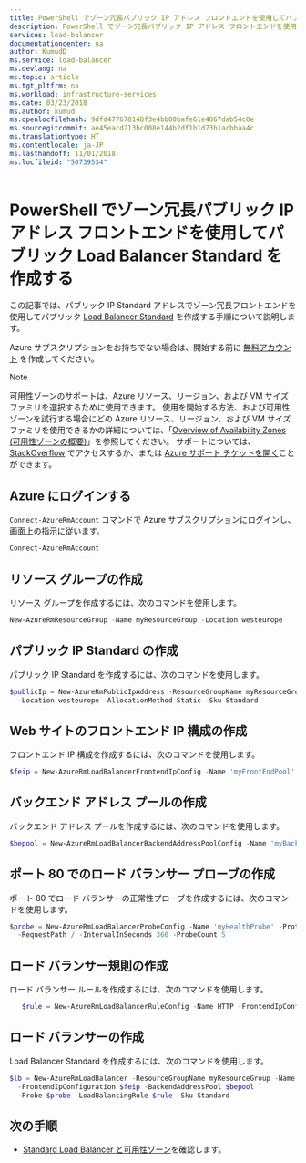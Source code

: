 ```yaml
---
title: PowerShell でゾーン冗長パブリック IP アドレス フロントエンドを使用してパブリック Load Balancer Standard を作成する | Microsoft Docs
description: PowerShell でゾーン冗長パブリック IP アドレス フロントエンドを使用してパブリック Load Balancer Standard を作成する方法について説明します。
services: load-balancer
documentationcenter: na
author: KumudD
ms.service: load-balancer
ms.devlang: na
ms.topic: article
ms.tgt_pltfrm: na
ms.workload: infrastructure-services
ms.date: 03/23/2018
ms.author: kumud
ms.openlocfilehash: 9dfd477678148f3e4bb80bafe61e4867dab54c8e
ms.sourcegitcommit: ae45eacd213bc008e144b2df1b1d73b1acbbaa4c
ms.translationtype: HT
ms.contentlocale: ja-JP
ms.lasthandoff: 11/01/2018
ms.locfileid: "50739534"
---
```

#  <a name="create-a-public-load-balancer-standard-with-zone-redundant-public-ip-address-frontend-using-powershell"></a>PowerShell でゾーン冗長パブリック IP アドレス フロントエンドを使用してパブリック Load Balancer Standard を作成する

この記事では、パブリック IP Standard アドレスでゾーン冗長フロントエンドを使用してパブリック [Load Balancer Standard](https://aka.ms/azureloadbalancerstandard) を作成する手順について説明します。

Azure サブスクリプションをお持ちでない場合は、開始する前に [無料アカウント](https://azure.microsoft.com/free/?WT.mc_id=A261C142F) を作成してください。

> [!NOTE]
 可用性ゾーンのサポートは、Azure リソース、リージョン、および VM サイズ ファミリを選択するために使用できます。 使用を開始する方法、および可用性ゾーンを試行する場合にどの Azure リソース、リージョン、および VM サイズ ファミリを使用できるかの詳細については、「[Overview of Availability Zones (可用性ゾーンの概要)](https://docs.microsoft.com/azure/availability-zones/az-overview)」を参照してください。 サポートについては、[StackOverflow](https://stackoverflow.com/questions/tagged/azure-availability-zones) でアクセスするか、または [Azure サポート チケットを開く](../azure-supportability/how-to-create-azure-support-request.md?toc=%2fazure%2fvirtual-network%2ftoc.json)ことができます。

## <a name="log-in-to-azure"></a>Azure にログインする

`Connect-AzureRmAccount` コマンドで Azure サブスクリプションにログインし、画面上の指示に従います。

```powershell
Connect-AzureRmAccount
```

## <a name="create-resource-group"></a>リソース グループの作成

リソース グループを作成するには、次のコマンドを使用します。

```powershell
New-AzureRmResourceGroup -Name myResourceGroup -Location westeurope
```

## <a name="create-a-public-ip-standard"></a>パブリック IP Standard の作成 
パブリック IP Standard を作成するには、次のコマンドを使用します。

```powershell
$publicIp = New-AzureRmPublicIpAddress -ResourceGroupName myResourceGroup -Name 'myPublicIP' `
  -Location westeurope -AllocationMethod Static -Sku Standard 
```

## <a name="create-a-front-end-ip-configuration-for-the-website"></a>Web サイトのフロントエンド IP 構成の作成

フロントエンド IP 構成を作成するには、次のコマンドを使用します。

```powershell
$feip = New-AzureRmLoadBalancerFrontendIpConfig -Name 'myFrontEndPool' -PublicIpAddress $publicIp
```

## <a name="create-the-back-end-address-pool"></a>バックエンド アドレス プールの作成

バックエンド アドレス プールを作成するには、次のコマンドを使用します。

```powershell
$bepool = New-AzureRmLoadBalancerBackendAddressPoolConfig -Name 'myBackEndPool'
```

## <a name="create-a-load-balancer-probe-on-port-80"></a>ポート 80 でのロード バランサー プローブの作成

ポート 80 でロード バランサーの正常性プローブを作成するには、次のコマンドを使用します。

```powershell
$probe = New-AzureRmLoadBalancerProbeConfig -Name 'myHealthProbe' -Protocol Http -Port 80 `
  -RequestPath / -IntervalInSeconds 360 -ProbeCount 5
```

## <a name="create-a-load-balancer-rule"></a>ロード バランサー規則の作成
 ロード バランサー ルールを作成するには、次のコマンドを使用します。

```powershell
   $rule = New-AzureRmLoadBalancerRuleConfig -Name HTTP -FrontendIpConfiguration $feip -BackendAddressPool  $bepool -Probe $probe -Protocol Tcp -FrontendPort 80 -BackendPort 80
```

## <a name="create-a-load-balancer"></a>ロード バランサーの作成
Load Balancer Standard を作成するには、次のコマンドを使用します。

```powershell
$lb = New-AzureRmLoadBalancer -ResourceGroupName myResourceGroup -Name 'MyLoadBalancer' -Location westeurope `
  -FrontendIpConfiguration $feip -BackendAddressPool $bepool `
  -Probe $probe -LoadBalancingRule $rule -Sku Standard
```

## <a name="next-steps"></a>次の手順
- [Standard Load Balancer と可用性ゾーン](load-balancer-standard-availability-zones.md)を確認します。



